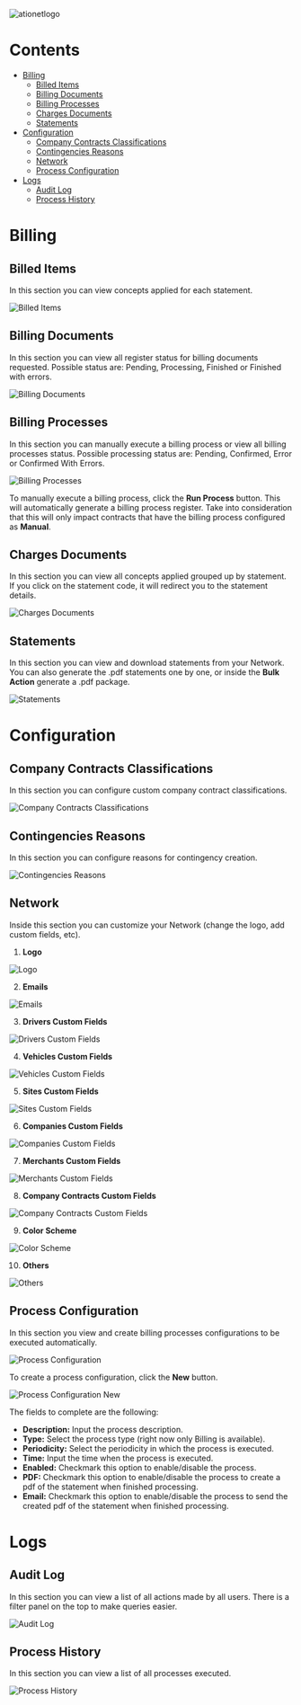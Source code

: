 ![ationetlogo](https://github.com/Ationet/ationetdocs/blob/master/Content/Images/ATIOnetLogo_250x70.png)

# Contents

- [Billing](#billing)
	- [Billed Items](#billed-items)
	- [Billing Documents](#billing-documents)
	- [Billing Processes](#billing-processes)
	- [Charges Documents](#charges-documents)
	- [Statements](#statements)
- [Configuration](#configuration)
	- [Company Contracts Classifications](#company-contracts-classifications)
	- [Contingencies Reasons](#contingencies-reasons)
	- [Network](#network)
	- [Process Configuration](#process-configuration)
- [Logs](#logs)
	- [Audit Log](#audit-log)
	- [Process History](#process-history)

# Billing

## Billed Items
In this section you can view concepts applied for each statement.

![Billed Items](https://github.com/Ationet/ationetdocs/blob/master/Content/Images/User%20Manual%20ATIONet/Billing/Billed%20Items.PNG)

## Billing Documents
In this section you can view all register status for billing documents requested. Possible status are: Pending, Processing, Finished or Finished with errors.

![Billing Documents](https://github.com/Ationet/ationetdocs/blob/master/Content/Images/User%20Manual%20ATIONet/Billing/Billing%20Documents.PNG)

## Billing Processes
In this section you can manually execute a billing process or view all billing processes status. Possible processing status are: Pending, Confirmed, Error or Confirmed With Errors.

![Billing Processes](https://github.com/Ationet/ationetdocs/blob/master/Content/Images/User%20Manual%20ATIONet/Billing/Billing%20Processes.PNG)

To manually execute a billing process, click the **Run Process** button. This will automatically generate a billing process register. Take into consideration that this will only impact contracts that have the billing process configured as **Manual**.

## Charges Documents
In this section you can view all concepts applied grouped up by statement. If you click on the statement code, it will redirect you to the statement details.

![Charges Documents](https://github.com/Ationet/ationetdocs/blob/master/Content/Images/User%20Manual%20ATIONet/Billing/Charges%20Documents.PNG)

## Statements
In this section you can view and download statements from your Network. You can also generate the .pdf statements one by one, or inside the **Bulk Action** generate a .pdf package.

![Statements](https://github.com/Ationet/ationetdocs/blob/master/Content/Images/User%20Manual%20ATIONet/Billing/Statements.PNG)

# Configuration

## Company Contracts Classifications
In this section you can configure custom company contract classifications.

![Company Contracts Classifications](https://github.com/Ationet/ationetdocs/blob/master/Content/Images/User%20Manual%20ATIONet/Configuration/Company%20Contracts%20Classifications.PNG)

## Contingencies Reasons
In this section you can configure reasons for contingency creation.

![Contingencies Reasons](https://github.com/Ationet/ationetdocs/blob/master/Content/Images/User%20Manual%20ATIONet/Configuration/Contingencies%20Reasons.PNG)

## Network
Inside this section you can customize your Network (change the logo, add custom fields, etc).

1. **Logo**

![Logo](https://github.com/nuchavez/ationetdocs/blob/master/Content/Images/User%20Manual%20ATIONet/Configuration/Network%20-%20Logo.PNG)

2. **Emails**

![Emails](https://github.com/Ationet/ationetdocs/blob/master/Content/Images/User%20Manual%20ATIONet/Configuration/Network%20-%20Email.PNG)

3. **Drivers Custom Fields**

![Drivers Custom Fields](https://github.com/Ationet/ationetdocs/blob/master/Content/Images/User%20Manual%20ATIONet/Configuration/Network%20-%20Driver%20Custom%20Fields.PNG)

4. **Vehicles Custom Fields**

![Vehicles Custom Fields](https://github.com/Ationet/ationetdocs/blob/master/Content/Images/User%20Manual%20ATIONet/Configuration/Network%20-%20Vehicle%20Custom%20Fields.PNG)

5. **Sites Custom Fields**

![Sites Custom Fields](https://github.com/Ationet/ationetdocs/blob/master/Content/Images/User%20Manual%20ATIONet/Configuration/Network%20-%20Site%20Custom%20Fields.PNG)

6. **Companies Custom Fields**

![Companies Custom Fields](https://github.com/Ationet/ationetdocs/blob/master/Content/Images/User%20Manual%20ATIONet/Configuration/Network%20-%20Companies%20Custom%20Fields.PNG)

7. **Merchants Custom Fields**

![Merchants Custom Fields](https://github.com/Ationet/ationetdocs/blob/master/Content/Images/User%20Manual%20ATIONet/Configuration/Network%20-%20Merchants%20Custom%20Fields.PNG)

8. **Company Contracts Custom Fields**

![Company Contracts Custom Fields](https://github.com/Ationet/ationetdocs/blob/master/Content/Images/User%20Manual%20ATIONet/Configuration/Network%20-%20Company%20Contracts%20Custom%20Fields.PNG)

9. **Color Scheme**

![Color Scheme](https://github.com/Ationet/ationetdocs/blob/master/Content/Images/User%20Manual%20ATIONet/Configuration/Network%20-%20Color%20Scheme.PNG)

10. **Others**

![Others](https://github.com/Ationet/ationetdocs/blob/master/Content/Images/User%20Manual%20ATIONet/Configuration/Network%20-%20Others.PNG)

## Process Configuration
In this section you view and create billing processes configurations to be executed automatically.

![Process Configuration](https://github.com/Ationet/ationetdocs/blob/master/Content/Images/User%20Manual%20ATIONet/Configuration/Process%20Configuration.PNG)

To create a process configuration, click the **New** button.

![Process Configuration New](https://github.com/Ationet/ationetdocs/blob/master/Content/Images/User%20Manual%20ATIONet/Configuration/Process%20Configuration%20New.PNG)

The fields to complete are the following:

* **Description:** Input the process description.
* **Type:** Select the process type (right now only Billing is available).
* **Periodicity:** Select the periodicity in which the process is executed.
* **Time:** Input the time when the process is executed.
* **Enabled:** Checkmark this option to enable/disable the process.
* **PDF:** Checkmark this option to enable/disable the process to create a pdf of the statement when finished processing.
* **Email:** Checkmark this option to enable/disable the process to send the created pdf of the statement when finished processing.

# Logs

## Audit Log
In this section you can view a list of all actions made by all users. There is a filter panel on the top to make queries easier.

![Audit Log](https://github.com/Ationet/ationetdocs/blob/master/Content/Images/User%20Manual%20ATIONet/Audit%20Log.PNG)

## Process History
In this section you can view a list of all processes executed.

![Process History](https://github.com/Ationet/ationetdocs/blob/master/Content/Images/User%20Manual%20ATIONet/Process%20History.PNG)
